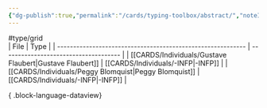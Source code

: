```yaml
---
{"dg-publish":true,"permalink":"/cards/typing-toolbox/abstract/","noteIcon":"1","created":"2023-04-14T15:21:37.723+02:00","updated":"2023-05-28T12:50:11.921+02:00"}
---
```


#type/grid  
| File                                                        | Type                                  |
| ----------------------------------------------------------- | ------------------------------------- |
| [[CARDS/Individuals/Gustave Flaubert\|Gustave Flaubert]] | [[CARDS/Individuals/-INFP\|-INFP]] |
| [[CARDS/Individuals/Peggy Blomquist\|Peggy Blomquist]]   | [[CARDS/Individuals/-INFP\|-INFP]] |

{ .block-language-dataview}